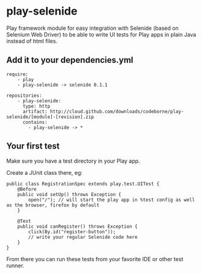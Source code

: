 play-selenide
=============

Play framework module for easy integration with Selenide (based on Selenium Web Driver) to be able to write UI tests for Play apps in plain Java instead of html files.

Add it to your dependencies.yml
-------------------------------

    require:
        - play
        - play-selenide -> selenide 0.1.1
    
    repositories:
        - play-selenide:
          type: http
          artifact: http://cloud.github.com/downloads/codeborne/play-selenide/[module]-[revision].zip
          contains:
            - play-selenide -> *

Your first test
---------------

Make sure you have a test directory in your Play app.

Create a JUnit class there, eg:

	public class RegistrationSpec extends play.test.UITest {  
		@Before 
		public void setUp() throws Exception {    
			open("/"); // will start the play app in %test config as well as the browser, firefox by default
		}
	
		@Test
		public void canRegister() throws Exception {
			click(By.id("register-button"));
			// write your regular Selenide code here
		}
	}

From there you can run these tests from your favorite IDE or other test runner.

